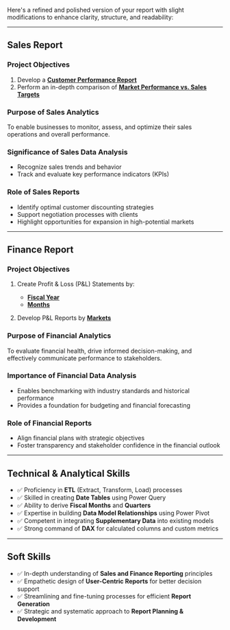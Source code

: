 Here's a refined and polished version of your report with slight modifications to enhance clarity, structure, and readability:

---

## **Sales Report**

### **Project Objectives**

1. Develop a [**Customer Performance Report**](https://github.com/harshavardhan250500/Excel-Sales-Analytics/blob/main/Customer%20Performance%20Report.pdf)
2. Perform an in-depth comparison of [**Market Performance vs. Sales Targets**](https://github.com/harshavardhan250500/Excel-Sales-Analytics/blob/main/Market%20Performance%20vs%20Target%20Report.pdf)
### **Purpose of Sales Analytics**

To enable businesses to monitor, assess, and optimize their sales operations and overall performance.

### **Significance of Sales Data Analysis**

* Recognize sales trends and behavior
* Track and evaluate key performance indicators (KPIs)

### **Role of Sales Reports**

* Identify optimal customer discounting strategies
* Support negotiation processes with clients
* Highlight opportunities for expansion in high-potential markets

---

## **Finance Report**

### **Project Objectives**

1. Create Profit & Loss (P\&L) Statements by:

   * [**Fiscal Year**](https://github.com/harshavardhan250500/Excel-Sales-Analytics/blob/main/P%26L%20Statement%20by%20Fiscal%20Year.pdf)
   * [**Months**](https://github.com/harshavardhan250500/Excel-Sales-Analytics/blob/main/P%26L%20Statement%20by%20Months.pdf)
2. Develop P\&L Reports by [**Markets**](https://github.com/harshavardhan250500/Excel-Sales-Analytics/blob/main/P%26L%20Statement%20by%20Markets.pdf)

### **Purpose of Financial Analytics**

To evaluate financial health, drive informed decision-making, and effectively communicate performance to stakeholders.

### **Importance of Financial Data Analysis**

* Enables benchmarking with industry standards and historical performance
* Provides a foundation for budgeting and financial forecasting

### **Role of Financial Reports**

* Align financial plans with strategic objectives
* Foster transparency and stakeholder confidence in the financial outlook

---

## **Technical & Analytical Skills**

* ✅ Proficiency in **ETL** (Extract, Transform, Load) processes
* ✅ Skilled in creating **Date Tables** using Power Query
* ✅ Ability to derive **Fiscal Months** and **Quarters**
* ✅ Expertise in building **Data Model Relationships** using Power Pivot
* ✅ Competent in integrating **Supplementary Data** into existing models
* ✅ Strong command of **DAX** for calculated columns and custom metrics

---

## **Soft Skills**

* ✅ In-depth understanding of **Sales and Finance Reporting** principles
* ✅ Empathetic design of **User-Centric Reports** for better decision support
* ✅ Streamlining and fine-tuning processes for efficient **Report Generation**
* ✅ Strategic and systematic approach to **Report Planning & Development**

